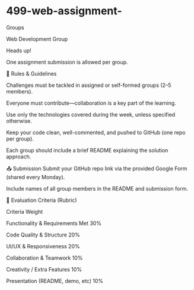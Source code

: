 # 499-web-assignment-

Groups

Web Development Group

Heads up!

One assignment submission is allowed per group.

📜 Rules & Guidelines

Challenges must be tackled in assigned or self-formed groups (2–5 members).

Everyone must contribute—collaboration is a key part of the learning.

Use only the technologies covered during the week, unless specified otherwise.

Keep your code clean, well-commented, and pushed to GitHub (one repo per group).

Each group should include a brief README explaining the solution approach.

📤 Submission
Submit your GitHub repo link via the provided Google Form (shared every Monday).

Include names of all group members in the README and submission form.

🧪 Evaluation Criteria (Rubric)

Criteria	Weight

Functionality & Requirements Met	30%

Code Quality & Structure	20%

UI/UX & Responsiveness	20%

Collaboration & Teamwork	10%

Creativity / Extra Features	10%

Presentation (README, demo, etc)	10%
